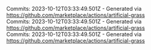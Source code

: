 Commits: 2023-10-12T03:33:49.501Z - Generated via https://github.com/marketplace/actions/artificial-grass
<br>
Commits: 2023-10-12T03:33:49.501Z - Generated via https://github.com/marketplace/actions/artificial-grass
<br>
Commits: 2023-10-12T03:33:49.501Z - Generated via https://github.com/marketplace/actions/artificial-grass
<br>
